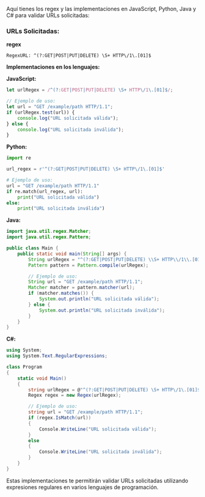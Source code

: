 Aquí tienes los regex y las implementaciones en JavaScript, Python, Java y C# para validar URLs solicitadas:

### URLs Solicitadas:

**regex**
```regex
RegexURL: ^(?:GET|POST|PUT|DELETE) \S+ HTTP\/1\.[01]$
```

**Implementaciones en los lenguajes:**

**JavaScript:**
```javascript
let urlRegex = /^(?:GET|POST|PUT|DELETE) \S+ HTTP\/1\.[01]$/;

// Ejemplo de uso:
let url = "GET /example/path HTTP/1.1";
if (urlRegex.test(url)) {
    console.log("URL solicitada válida");
} else {
    console.log("URL solicitada inválida");
}
```

**Python:**
```python
import re

url_regex = r'^(?:GET|POST|PUT|DELETE) \S+ HTTP\/1\.[01]$'

# Ejemplo de uso:
url = "GET /example/path HTTP/1.1"
if re.match(url_regex, url):
    print("URL solicitada válida")
else:
    print("URL solicitada inválida")
```

**Java:**
```java
import java.util.regex.Matcher;
import java.util.regex.Pattern;

public class Main {
    public static void main(String[] args) {
        String urlRegex = "^(?:GET|POST|PUT|DELETE) \\S+ HTTP\\/1\\.[01]$";
        Pattern pattern = Pattern.compile(urlRegex);

        // Ejemplo de uso:
        String url = "GET /example/path HTTP/1.1";
        Matcher matcher = pattern.matcher(url);
        if (matcher.matches()) {
            System.out.println("URL solicitada válida");
        } else {
            System.out.println("URL solicitada inválida");
        }
    }
}
```

**C#:**
```csharp
using System;
using System.Text.RegularExpressions;

class Program
{
    static void Main()
    {
        string urlRegex = @"^(?:GET|POST|PUT|DELETE) \S+ HTTP\/1\.[01]$";
        Regex regex = new Regex(urlRegex);

        // Ejemplo de uso:
        string url = "GET /example/path HTTP/1.1";
        if (regex.IsMatch(url))
        {
            Console.WriteLine("URL solicitada válida");
        }
        else
        {
            Console.WriteLine("URL solicitada inválida");
        }
    }
}
```

Estas implementaciones te permitirán validar URLs solicitadas utilizando expresiones regulares en varios lenguajes de programación.